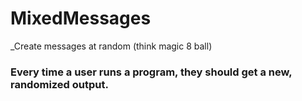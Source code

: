 # MixedMessages
_Create messages at random (think magic 8 ball)
### Every time a user runs a program, they should get a new, randomized output.
